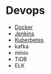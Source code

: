 # Devops

- [Docker](Docker/Readme.md)
- [Jenkins](Jenkins/readme.md)
- [Kuberbetes](kubernetes)
- kafka
- minio
- TiDB
- ELK

